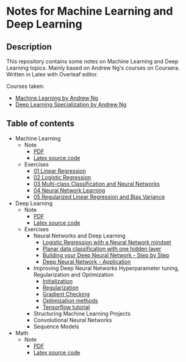 # Notes for Machine Learning and Deep Learning

## Description

This repository contains some notes on Machine Learning and Deep Learning topics. Mainly based on Andrew Ng's courses on Coursera. Written in Latex with Overleaf editor.

Courses taken:

- [Machine Learning by Andrew Ng](https://www.coursera.org/learn/machine-learning)
- [Deep Learning Specialization by Andrew Ng](https://www.coursera.org/specializations/deep-learning)

## Table of contents

- Machine Learning
  - Note
    - [PDF](./ml_course/note/MLNote-2021-08-22.pdf)
    - [Latex source code](./ml_course/note/main.tex)
  - Exercises
    - [01 Linear Regression](./ml_course/exercises/01_Linear_Regression/ex_01.ipynb)
    - [02 Logistic Regression](./ml_course/exercises/02_Logistic_Regression/ex_02.ipynb)
    - [03 Multi-class Classification and Neural Networks](./ml_course/exercises/03_Multi_class_Classification_and_Neural_Networks/ex_03.ipynb)
    - [04 Neural Network Learning](./ml_course/exercises/04_Neural_Network_Learning/ex_04.ipynb)
    - [05 Regularized Linear Regression and Bias Variance](./ml_course/exercises/05_Regularized_Linear_Regression_and_Bias_Variance/ex_05.ipynb)
- Deep Learning
  - Note
    - [PDF](./dl_course/note/DLNote-2021-09-04.pdf)
    - [Latex source code](./dl_course/note/main.tex)
  - Exercises
    - Neural Networks and Deep Learning
      - [Logistic Regression with a Neural Network mindset](./dl_course/exercises/01_Neural_Networks_and_Deep_Learning/01/Logistic_Regression_with_a_Neural_Network_mindset.ipynb)
      - [Planar data classification with one hidden layer](./dl_course/exercises/01_Neural_Networks_and_Deep_Learning/02/Planar_data_classification_with_one_hidden_layer.ipynb)
      - [Building your Deep Neural Network - Step by Step](./dl_course/exercises/01_Neural_Networks_and_Deep_Learning/03/Building_your_Deep_Neural_Network_Step_by_Step.ipynb)
      - [Deep Neural Network - Application](./dl_course/exercises/01_Neural_Networks_and_Deep_Learning/04/Deep_Neural_Network_Application.ipynb)
    - Improving Deep Neural Networks Hyperparameter tuning, Regularization and Optimization
      - [Initialization](./dl_course/exercises/02_Improving_Deep_Neural_Networks_Hyperparameter_tuning_Regularization_and_Optimization/01/Initialization.ipynb)
      - [Regularization](./dl_course/exercises/02_Improving_Deep_Neural_Networks_Hyperparameter_tuning_Regularization_and_Optimization/02/Regularization.ipynb)
      - [Gradient Checking](./dl_course/exercises/02_Improving_Deep_Neural_Networks_Hyperparameter_tuning_Regularization_and_Optimization/03/Gradient_Checking.ipynb)
      - [Optimization methods](./dl_course/exercises/02_Improving_Deep_Neural_Networks_Hyperparameter_tuning_Regularization_and_Optimization/04/Optimization_methods.ipynb)
      - [Tensorflow tutorial](./dl_course/exercises/02_Improving_Deep_Neural_Networks_Hyperparameter_tuning_Regularization_and_Optimization/05/Tensorflow_tutorial.ipynb)
    - Structuring Machine Learning Projects
    - Convolutional Neural Networks
    - Sequence Models
- Math
  - Note
    - [PDF](./math/note/MathNote-2021-08-22.pdf)
    - [Latex source code](./math/note/main.tex)

